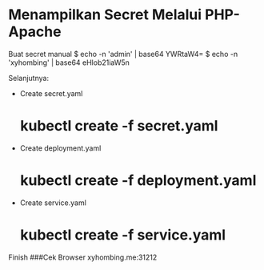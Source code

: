 # Menampilkan Secret Melalui PHP-Apache

Buat secret manual
$ echo -n 'admin' | base64
YWRtaW4=
$ echo -n 'xyhombing' | base64
eHlob21iaW5n

Selanjutnya:
 - Create secret.yaml
   # kubectl create -f secret.yaml
 - Create deployment.yaml
   # kubectl create -f deployment.yaml
 - Create service.yaml
   # kubectl create -f service.yaml
   
Finish
###Cek Browser
xyhombing.me:31212
